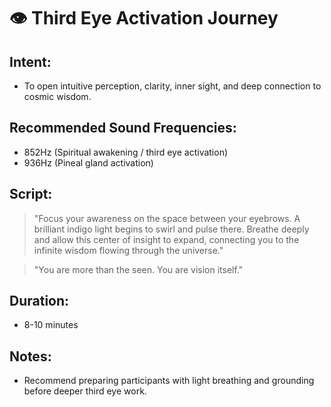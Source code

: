# 👁️ Third Eye Activation Journey

## Intent:
- To open intuitive perception, clarity, inner sight, and deep connection to cosmic wisdom.

## Recommended Sound Frequencies:
- 852Hz (Spiritual awakening / third eye activation)
- 936Hz (Pineal gland activation)

## Script:
> "Focus your awareness on the space between your eyebrows. A brilliant indigo light begins to swirl and pulse there. Breathe deeply and allow this center of insight to expand, connecting you to the infinite wisdom flowing through the universe."

> "You are more than the seen. You are vision itself."

## Duration:
- 8-10 minutes

## Notes:
- Recommend preparing participants with light breathing and grounding before deeper third eye work.
